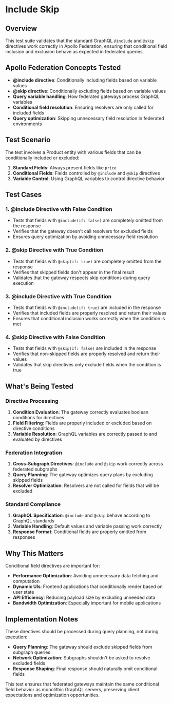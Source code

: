 # Include Skip

## Overview
This test suite validates that the standard GraphQL `@include` and `@skip` directives work correctly in Apollo Federation, ensuring that conditional field inclusion and exclusion behave as expected in federated queries.

## Apollo Federation Concepts Tested
- **@include directive**: Conditionally including fields based on variable values
- **@skip directive**: Conditionally excluding fields based on variable values
- **Query variable handling**: How federated gateways process GraphQL variables
- **Conditional field resolution**: Ensuring resolvers are only called for included fields
- **Query optimization**: Skipping unnecessary field resolution in federated environments

## Test Scenario
The test involves a Product entity with various fields that can be conditionally included or excluded:

1. **Standard Fields**: Always present fields like `price`
2. **Conditional Fields**: Fields controlled by `@include` and `@skip` directives
3. **Variable Control**: Using GraphQL variables to control directive behavior

## Test Cases

### 1. @include Directive with False Condition
- Tests that fields with `@include(if: false)` are completely omitted from the response
- Verifies that the gateway doesn't call resolvers for excluded fields
- Ensures query optimization by avoiding unnecessary field resolution

### 2. @skip Directive with True Condition  
- Tests that fields with `@skip(if: true)` are completely omitted from the response
- Verifies that skipped fields don't appear in the final result
- Validates that the gateway respects skip conditions during query execution

### 3. @include Directive with True Condition
- Tests that fields with `@include(if: true)` are included in the response
- Verifies that included fields are properly resolved and return their values
- Ensures that conditional inclusion works correctly when the condition is met

### 4. @skip Directive with False Condition
- Tests that fields with `@skip(if: false)` are included in the response  
- Verifies that non-skipped fields are properly resolved and return their values
- Validates that skip directives only exclude fields when the condition is true

## What's Being Tested

### Directive Processing
1. **Condition Evaluation**: The gateway correctly evaluates boolean conditions for directives
2. **Field Filtering**: Fields are properly included or excluded based on directive conditions
3. **Variable Resolution**: GraphQL variables are correctly passed to and evaluated by directives

### Federation Integration
1. **Cross-Subgraph Directives**: `@include` and `@skip` work correctly across federated subgraphs
2. **Query Planning**: The gateway optimizes query plans by excluding skipped fields
3. **Resolver Optimization**: Resolvers are not called for fields that will be excluded

### Standard Compliance
1. **GraphQL Specification**: `@include` and `@skip` behave according to GraphQL standards
2. **Variable Handling**: Default values and variable passing work correctly
3. **Response Format**: Conditional fields are properly omitted from responses

## Why This Matters
Conditional field directives are important for:
- **Performance Optimization**: Avoiding unnecessary data fetching and computation
- **Dynamic UIs**: Frontend applications that conditionally render based on user state
- **API Efficiency**: Reducing payload size by excluding unneeded data
- **Bandwidth Optimization**: Especially important for mobile applications

## Implementation Notes
These directives should be processed during query planning, not during execution:
- **Query Planning**: The gateway should exclude skipped fields from subgraph queries
- **Network Optimization**: Subgraphs shouldn't be asked to resolve excluded fields
- **Response Shaping**: Final response should naturally omit conditional fields

This test ensures that federated gateways maintain the same conditional field behavior as monolithic GraphQL servers, preserving client expectations and optimization opportunities.